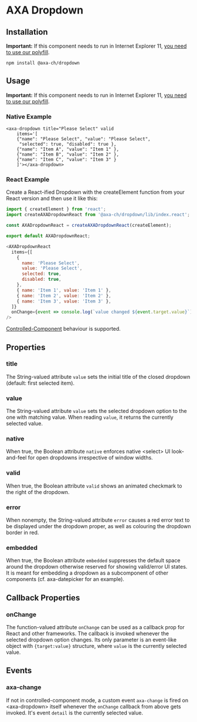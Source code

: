 # AXA Dropdown

## Installation

**Important:** If this component needs to run in Internet Explorer 11, [you need to use our polyfill](https://github.com/axa-ch/patterns-library/tree/develop/src/components/05-utils/polyfill).

`npm install @axa-ch/dropdown`

## Usage

**Important:** If this component needs to run in Internet Explorer 11,
[you need to use our polyfill](https://github.com/axa-ch/patterns-library/tree/develop/src/components/05-utils/polyfill).

### Native Example

```
<axa-dropdown title="Please Select" valid
    items='[
    {"name": "Please Select", "value": "Please Select",
     "selected": true, "disabled": true },
    {"name": "Item A", "value": "Item 1" },
    {"name": "Item B", "value": "Item 2" },
    {"name": "Item C", "value": "Item 3" }
    ]'></axa-dropdown>
```

### React Example

Create a React-ified Dropdown with the createElement function from your React version and then use it like this:

```js
import { createElement } from 'react';
import createAXADropdownReact from '@axa-ch/dropdown/lib/index.react';

const AXADropdownReact = createAXADropdownReact(createElement);

export default AXADropdownReact;
```

```js
<AXADropdownReact
  items={[
    {
      name: 'Please Select',
      value: 'Please Select',
      selected: true,
      disabled: true,
    },
    { name: 'Item 1', value: 'Item 1' },
    { name: 'Item 2', value: 'Item 2' },
    { name: 'Item 3', value: 'Item 3' },
  ]}
  onChange={event => console.log(`value changed ${event.target.value}`)}
/>
```

[Controlled-Component](https://reactjs.org/docs/forms.html#the-select-tag) behaviour is supported.

## Properties

### title

The String-valued attribute `value` sets the initial title of the closed dropdown (default: first selected item).

### value

The String-valued attribute `value` sets the selected dropdown option to the one with matching value. When reading `value`, it returns the
currently selected value.

### native

When true, the Boolean attribute `native` enforces native &lt;select&gt; UI look-and-feel for open dropdowns irrespective of
window widths.

### valid

When true, the Boolean attribute `valid` shows an animated checkmark to the right of the dropdown.

### error

When nonempty, the String-valued attribute `error` causes a red error text to be displayed under the dropdown proper,
as well as colouring the dropdown border in red.

### embedded

When true, the Boolean attribute `embedded` suppresses the default space around the dropdown otherwise reserved for showing valid/error UI states. It is meant for embedding a dropdown as a subcomponent of other components (cf. axa-datepicker for an example).

## Callback Properties

### onChange

The function-valued attribute `onChange` can be used as a callback prop for React and other frameworks. The callback is invoked whenever
the selected dropdown option changes. Its only parameter is an event-like object with `{target:value}` structure, where `value` is
the currently selected value.

## Events

### axa-change

If not in controlled-component mode, a custom event `axa-change` is fired on &lt;axa-dropdown&gt; itself whenever the `onChange` callback from above gets invoked. It's event `detail` is the currently selected value.
